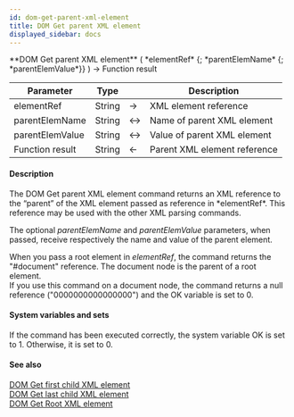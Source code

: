 ```yaml
---
id: dom-get-parent-xml-element
title: DOM Get parent XML element
displayed_sidebar: docs
---
```


<!--REF #_command_.DOM Get parent XML element.Syntax-->**DOM Get parent XML element** ( *elementRef* {; *parentElemName* {; *parentElemValue*}} ) -> Function result<!-- END REF-->
<!--REF #_command_.DOM Get parent XML element.Params-->
| Parameter | Type |  | Description |
| --- | --- | --- | --- |
| elementRef | String | -> | XML element reference |
| parentElemName | String | <-> | Name of parent XML element |
| parentElemValue | String | <-> | Value of parent XML element |
| Function result | String | <- | Parent XML element reference |

<!-- END REF-->

#### Description 

<!--REF #_command_.DOM Get parent XML element.Summary-->The DOM Get parent XML element command returns an XML reference to the “parent” of the XML element passed as reference in *elementRef*.<!-- END REF--> This reference may be used with the other XML parsing commands.

The optional *parentElemName* and *parentElemValue* parameters, when passed, receive respectively the name and value of the parent element. 

When you pass a root element in *elementRef*, the command returns the "#document" reference. The document node is the parent of a root element.   
If you use this command on a document node, the command returns a null reference ("0000000000000000") and the OK variable is set to 0\. 

#### System variables and sets 

If the command has been executed correctly, the system variable OK is set to 1\. Otherwise, it is set to 0.

#### See also 
[DOM Get first child XML element](dom-get-first-child-xml-element.md)  
[DOM Get last child XML element](dom-get-last-child-xml-element.md)  
[DOM Get Root XML element](dom-get-root-xml-element.md)  